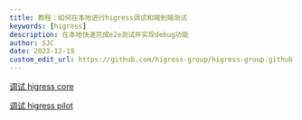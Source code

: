 ```yaml
---
title: 教程：如何在本地进行higress调试和端到端测试
keywords: [higress]
description: 在本地快速完成e2e测试并实现debug功能
author: SJC
date: 2023-12-19
custom_edit_url: https://github.com/higress-group/higress-group.github.io/blob/main/src/content/docs/latest/zh-cn/dev/e2e-debug.md
---
```


[调试 higress core](https://higress.cn/blog/e2e-debug)

[调试 higress pilot](https://higress.cn/blog/pilot-debug)
